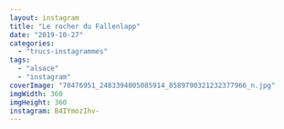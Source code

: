 ```yaml
---
layout: instagram
title: "Le rocher du Fallenlapp"
date: "2019-10-27"
categories: 
  - "trucs-instagrammes"
tags: 
  - "alsace"
  - "instagram"
coverImage: "70476951_2483394005085914_8589790321232377966_n.jpg"
imgWidth: 360
imgHeight: 360
instagram: B4IYmozIhv-
---
```

